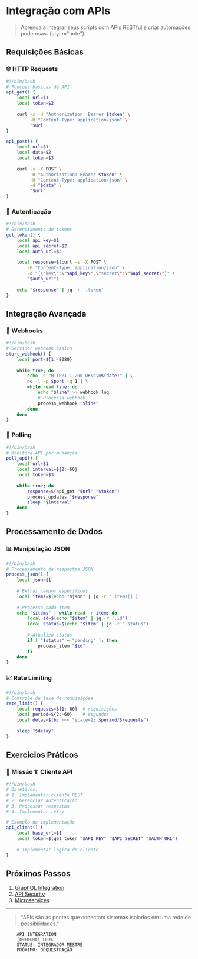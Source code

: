 # Integração com APIs

> Aprenda a integrar seus scripts com APIs RESTful e criar automações poderosas.
> {style="note"}

## Requisições Básicas

### 🌐 HTTP Requests
```bash
#!/bin/bash
# Funções básicas de API
api_get() {
    local url=$1
    local token=$2
    
    curl -s -H "Authorization: Bearer $token" \
         -H "Content-Type: application/json" \
         "$url"
}

api_post() {
    local url=$1
    local data=$2
    local token=$3
    
    curl -s -X POST \
         -H "Authorization: Bearer $token" \
         -H "Content-Type: application/json" \
         -d "$data" \
         "$url"
}
```

### 🔐 Autenticação
```bash
#!/bin/bash
# Gerenciamento de tokens
get_token() {
    local api_key=$1
    local api_secret=$2
    local auth_url=$3
    
    local response=$(curl -s -X POST \
        -H "Content-Type: application/json" \
        -d "{\"key\":\"$api_key\",\"secret\":\"$api_secret\"}" \
        "$auth_url")
    
    echo "$response" | jq -r '.token'
}
```

## Integração Avançada

### 📡 Webhooks
```bash
#!/bin/bash
# Servidor webhook básico
start_webhook() {
    local port=${1:-8080}
    
    while true; do
        echo -e "HTTP/1.1 200 OK\n\n$(date)" | \
        nc -l -p $port -q 1 | \
        while read line; do
            echo "$line" >> webhook.log
            # Processa webhook
            process_webhook "$line"
        done
    done
}
```

### 🔄 Polling
```bash
#!/bin/bash
# Monitora API por mudanças
poll_api() {
    local url=$1
    local interval=${2:-60}
    local token=$3
    
    while true; do
        response=$(api_get "$url" "$token")
        process_updates "$response"
        sleep "$interval"
    done
}
```

## Processamento de Dados

### 📊 Manipulação JSON
```bash
#!/bin/bash
# Processamento de respostas JSON
process_json() {
    local json=$1
    
    # Extrai campos específicos
    local items=$(echo "$json" | jq -r '.items[]')
    
    # Processa cada item
    echo "$items" | while read -r item; do
        local id=$(echo "$item" | jq -r '.id')
        local status=$(echo "$item" | jq -r '.status')
        
        # Atualiza status
        if [ "$status" = "pending" ]; then
            process_item "$id"
        fi
    done
}
```

### 📈 Rate Limiting
```bash
#!/bin/bash
# Controle de taxa de requisições
rate_limit() {
    local requests=${1:-60}  # requisições
    local period=${2:-60}    # segundos
    local delay=$(bc <<< "scale=2; $period/$requests")
    
    sleep "$delay"
}
```

## Exercícios Práticos

### 🎯 Missão 1: Cliente API
```bash
#!/bin/bash
# Objetivos:
# 1. Implementar cliente REST
# 2. Gerenciar autenticação
# 3. Processar respostas
# 4. Implementar retry

# Exemplo de implementação
api_client() {
    local base_url=$1
    local token=$(get_token "$API_KEY" "$API_SECRET" "$AUTH_URL")
    
    # Implementar lógica do cliente
}
```

## Próximos Passos

1. [GraphQL Integration](graphql-integration.md)
2. [API Security](api-security.md)
3. [Microservices](microservices.md)

---

> "APIs são as pontes que conectam sistemas isolados em uma rede de possibilidades."

```ascii
    API INTEGRATION
    [🌐🌐🌐🌐🌐] 100%
    STATUS: INTEGRADOR MESTRE
    PRÓXIMO: ORQUESTRAÇÃO
```